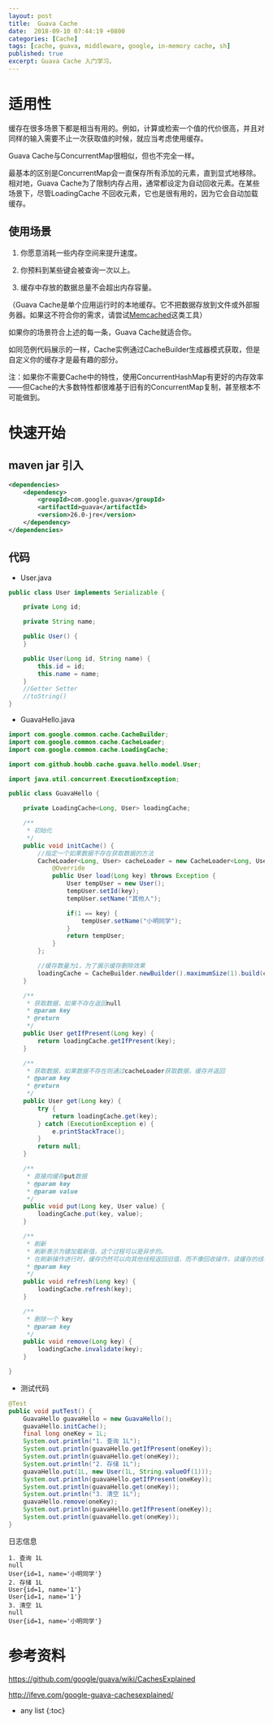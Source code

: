 ```yaml
---
layout: post
title:  Guava Cache
date:  2018-09-10 07:44:19 +0800
categories: [Cache]
tags: [cache, guava, middleware, google, in-memory cache, sh]
published: true
excerpt: Guava Cache 入门学习。
---
```


# 适用性

缓存在很多场景下都是相当有用的。例如，计算或检索一个值的代价很高，并且对同样的输入需要不止一次获取值的时候，就应当考虑使用缓存。

Guava Cache与ConcurrentMap很相似，但也不完全一样。

最基本的区别是ConcurrentMap会一直保存所有添加的元素，直到显式地移除。相对地，Guava Cache为了限制内存占用，通常都设定为自动回收元素。在某些场景下，尽管LoadingCache 不回收元素，它也是很有用的，因为它会自动加载缓存。

## 使用场景

1. 你愿意消耗一些内存空间来提升速度。

2. 你预料到某些键会被查询一次以上。

3. 缓存中存放的数据总量不会超出内存容量。

（Guava Cache是单个应用运行时的本地缓存。它不把数据存放到文件或外部服务器。如果这不符合你的需求，请尝试[Memcached](https://houbb.github.io/2018/09/06/cache-memcached)这类工具）

如果你的场景符合上述的每一条，Guava Cache就适合你。

如同范例代码展示的一样，Cache实例通过CacheBuilder生成器模式获取，但是自定义你的缓存才是最有趣的部分。

注：如果你不需要Cache中的特性，使用ConcurrentHashMap有更好的内存效率——但Cache的大多数特性都很难基于旧有的ConcurrentMap复制，甚至根本不可能做到。

# 快速开始

## maven jar 引入

```xml
<dependencies>
    <dependency>
        <groupId>com.google.guava</groupId>
        <artifactId>guava</artifactId>
        <version>26.0-jre</version>
    </dependency>
</dependencies>
```

## 代码

- User.java

```java
public class User implements Serializable {

    private Long id;

    private String name;

    public User() {
    }

    public User(Long id, String name) {
        this.id = id;
        this.name = name;
    }
    //Getter Setter 
    //toString()
}
```

- GuavaHello.java

```java
import com.google.common.cache.CacheBuilder;
import com.google.common.cache.CacheLoader;
import com.google.common.cache.LoadingCache;

import com.github.houbb.cache.guava.hello.model.User;

import java.util.concurrent.ExecutionException;

public class GuavaHello {

    private LoadingCache<Long, User> loadingCache;

    /**
     * 初始化
     */
    public void initCache() {
        //指定一个如果数据不存在获取数据的方法
        CacheLoader<Long, User> cacheLoader = new CacheLoader<Long, User>() {
            @Override
            public User load(Long key) throws Exception {
                User tempUser = new User();
                tempUser.setId(key);
                tempUser.setName("其他人");

                if(1 == key) {
                    tempUser.setName("小明同学");
                }
                return tempUser;
            }
        };

        //缓存数量为1，为了展示缓存删除效果
        loadingCache = CacheBuilder.newBuilder().maximumSize(1).build(cacheLoader);
    }

    /**
     * 获取数据，如果不存在返回null
     * @param key
     * @return
     */
    public User getIfPresent(Long key) {
        return loadingCache.getIfPresent(key);
    }

    /**
     * 获取数据，如果数据不存在则通过cacheLoader获取数据，缓存并返回
     * @param key
     * @return
     */
    public User get(Long key) {
        try {
            return loadingCache.get(key);
        } catch (ExecutionException e) {
            e.printStackTrace();
        }
        return null;
    }

    /**
     * 直接向缓存put数据
     * @param key
     * @param value
     */
    public void put(Long key, User value) {
        loadingCache.put(key, value);
    }

    /**
     * 刷新
     * 刷新表示为键加载新值，这个过程可以是异步的。
     * 在刷新操作进行时，缓存仍然可以向其他线程返回旧值，而不像回收操作，读缓存的线程必须等待新值加载完成。
     * @param key
     */
    public void refresh(Long key) {
        loadingCache.refresh(key);
    }

    /**
     * 删除一个 key
     * @param key
     */
    public void remove(Long key) {
        loadingCache.invalidate(key);
    }

}
```

- 测试代码

```java
@Test
public void putTest() {
    GuavaHello guavaHello = new GuavaHello();
    guavaHello.initCache();
    final long oneKey = 1L;
    System.out.println("1. 查询 1L");
    System.out.println(guavaHello.getIfPresent(oneKey));
    System.out.println(guavaHello.get(oneKey));
    System.out.println("2. 存储 1L");
    guavaHello.put(1L, new User(1L, String.valueOf(1)));
    System.out.println(guavaHello.getIfPresent(oneKey));
    System.out.println(guavaHello.get(oneKey));
    System.out.println("3. 清空 1L");
    guavaHello.remove(oneKey);
    System.out.println(guavaHello.getIfPresent(oneKey));
    System.out.println(guavaHello.get(oneKey));
}
```

日志信息

```
1. 查询 1L
null
User{id=1, name='小明同学'}
2. 存储 1L
User{id=1, name='1'}
User{id=1, name='1'}
3. 清空 1L
null
User{id=1, name='小明同学'}
```

# 参考资料

https://github.com/google/guava/wiki/CachesExplained

http://ifeve.com/google-guava-cachesexplained/

* any list
{:toc}